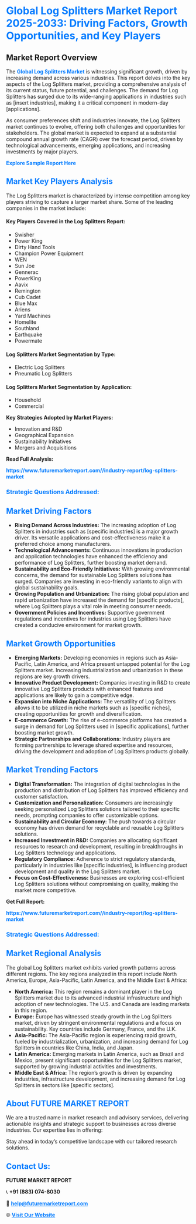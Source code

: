 <h1 style="color: #007BFF;">Global Log Splitters Market Report 2025-2033: Driving Factors, Growth Opportunities, and Key Players</h1>

<section id="overview">
<h2>Market Report Overview</h2>
<p>The <a href="https://www.futuremarketreport.com//industry-report/log-splitters-market" style="color: #007BFF; text-decoration: none;"><strong>Global Log Splitters Market</strong></a> is witnessing significant growth, driven by increasing demand across various industries. This report delves into the key aspects of the Log Splitters market, providing a comprehensive analysis of its current status, future potential, and challenges. The demand for Log Splitters has surged due to its wide-ranging applications in industries such as [insert industries], making it a critical component in modern-day [applications].</p>
<p>As consumer preferences shift and industries innovate, the Log Splitters market continues to evolve, offering both challenges and opportunities for stakeholders. The global market is expected to expand at a substantial compound annual growth rate (CAGR) over the forecast period, driven by technological advancements, emerging applications, and increasing investments by major players.</p>
</section>

<section id="overview">
<p><a href="https://www.futuremarketreport.com//request-sample/reportId=83014" style="color: #007BFF; text-decoration: none;"><strong>Explore Sample Report Here</strong></a></p>
</section>

<section id="key-players">
<h2 style="color: #007BFF;">Market Key Players Analysis</h2>
<p>The Log Splitters market is characterized by intense competition among key players striving to capture a larger market share. Some of the leading companies in the market include:</p>
<h4>Key Players Covered in the Log Splitters Report:</h4>
<ul><li>Swisher</li><li>Power King</li><li>Dirty Hand Tools</li><li>Champion Power Equipment</li><li>WEN</li><li>Sun Joe</li><li>Gennerac</li><li>PowerKing</li><li>Aavix</li><li>Remington</li><li>Cub Cadet</li><li>Blue Max</li><li>Ariens</li><li>Yard Machines</li><li>Homelite</li><li>Southland</li><li>Earthquake</li><li>Powermate</li></ul>
<h4>Log Splitters Market Segmentation by Type:</h4>
<ul><li>Electric Log Splitters</li><li>Pneumatic Log Splitters</li></ul>

<h4>Log Splitters Market Segmentation by Application:</h4>
<ul><li>Household</li><li>Commercial</li></ul>
<p><strong>Key Strategies Adopted by Market Players:</strong></p>
<ul>
<li>Innovation and R&D</li>
<li>Geographical Expansion</li>
<li>Sustainability Initiatives</li>
<li>Mergers and Acquisitions</li>
</ul>
</section>

<section>
<p><strong>Read Full Analysis: </strong></p><a href="https://www.futuremarketreport.com//industry-report/log-splitters-market" style="color: #007BFF; text-decoration: none;"><strong>https://www.futuremarketreport.com//industry-report/log-splitters-market</strong></a>
<h3 style="color: #007BFF;">Strategic Questions Addressed:</h3>
</section>

<section id="driving-factors">
<h2 style="color: #007BFF;">Market Driving Factors</h2>
<ul>
<li><strong>Rising Demand Across Industries:</strong> The increasing adoption of Log Splitters in industries such as [specific industries] is a major growth driver. Its versatile applications and cost-effectiveness make it a preferred choice among manufacturers.</li>
<li><strong>Technological Advancements:</strong> Continuous innovations in production and application technologies have enhanced the efficiency and performance of Log Splitters, further boosting market demand.</li>
<li><strong>Sustainability and Eco-Friendly Initiatives:</strong> With growing environmental concerns, the demand for sustainable Log Splitters solutions has surged. Companies are investing in eco-friendly variants to align with global sustainability goals.</li>
<li><strong>Growing Population and Urbanization:</strong> The rising global population and rapid urbanization have increased the demand for [specific products], where Log Splitters plays a vital role in meeting consumer needs.</li>
<li><strong>Government Policies and Incentives:</strong> Supportive government regulations and incentives for industries using Log Splitters have created a conducive environment for market growth.</li>
</ul>
</section>

<section id="growth-opportunities">
<h2 style="color: #007BFF;">Market Growth Opportunities</h2>
<ul>
<li><strong>Emerging Markets:</strong> Developing economies in regions such as Asia-Pacific, Latin America, and Africa present untapped potential for the Log Splitters market. Increasing industrialization and urbanization in these regions are key growth drivers.</li>
<li><strong>Innovative Product Development:</strong> Companies investing in R&D to create innovative Log Splitters products with enhanced features and applications are likely to gain a competitive edge.</li>
<li><strong>Expansion into Niche Applications:</strong> The versatility of Log Splitters allows it to be utilized in niche markets such as [specific niches], creating opportunities for growth and diversification.</li>
<li><strong>E-commerce Growth:</strong> The rise of e-commerce platforms has created a surge in demand for Log Splitters used in [specific applications], further boosting market growth.</li>
<li><strong>Strategic Partnerships and Collaborations:</strong> Industry players are forming partnerships to leverage shared expertise and resources, driving the development and adoption of Log Splitters products globally.</li>
</ul>
</section>

<section id="trending-factors">
<h2 style="color: #007BFF;">Market Trending Factors</h2>
<ul>
<li><strong>Digital Transformation:</strong> The integration of digital technologies in the production and distribution of Log Splitters has improved efficiency and customer satisfaction.</li>
<li><strong>Customization and Personalization:</strong> Consumers are increasingly seeking personalized Log Splitters solutions tailored to their specific needs, prompting companies to offer customizable options.</li>
<li><strong>Sustainability and Circular Economy:</strong> The push towards a circular economy has driven demand for recyclable and reusable Log Splitters solutions.</li>
<li><strong>Increased Investment in R&D:</strong> Companies are allocating significant resources to research and development, resulting in breakthroughs in Log Splitters technology and applications.</li>
<li><strong>Regulatory Compliance:</strong> Adherence to strict regulatory standards, particularly in industries like [specific industries], is influencing product development and quality in the Log Splitters market.</li>
<li><strong>Focus on Cost-Effectiveness:</strong> Businesses are exploring cost-efficient Log Splitters solutions without compromising on quality, making the market more competitive.</li>
</ul>
</section>

<section>
<p><strong>Get Full Report: </strong></p><a href="https://www.futuremarketreport.com//industry-report/log-splitters-market" style="color: #007BFF; text-decoration: none;"><strong>https://www.futuremarketreport.com//industry-report/log-splitters-market</strong></a>
<h3 style="color: #007BFF;">Strategic Questions Addressed:</h3>
</section>


<section id="regional-analysis">
<h2 style="color: #007BFF;">Market Regional Analysis</h2>
<p>The global Log Splitters market exhibits varied growth patterns across different regions. The key regions analyzed in this report include North America, Europe, Asia-Pacific, Latin America, and the Middle East & Africa:</p>
<ul>
<li><strong>North America:</strong> This region remains a dominant player in the Log Splitters market due to its advanced industrial infrastructure and high adoption of new technologies. The U.S. and Canada are leading markets in this region.</li>
<li><strong>Europe:</strong> Europe has witnessed steady growth in the Log Splitters market, driven by stringent environmental regulations and a focus on sustainability. Key countries include Germany, France, and the U.K.</li>
<li><strong>Asia-Pacific:</strong> The Asia-Pacific region is experiencing rapid growth, fueled by industrialization, urbanization, and increasing demand for Log Splitters in countries like China, India, and Japan.</li>
<li><strong>Latin America:</strong> Emerging markets in Latin America, such as Brazil and Mexico, present significant opportunities for the Log Splitters market, supported by growing industrial activities and investments.</li>
<li><strong>Middle East & Africa:</strong> The region’s growth is driven by expanding industries, infrastructure development, and increasing demand for Log Splitters in sectors like [specific sectors].</li>
</ul>
</section>

<footer>
<h2 style="color: #007BFF;">About FUTURE MARKET REPORT</h2>
<p>We are a trusted name in market research and advisory services, delivering actionable insights and strategic support to businesses across diverse industries. Our expertise lies in offering:</p>

<p>Stay ahead in today’s competitive landscape with our tailored research solutions.</p>

<h2 style="color: #007BFF;">Contact Us:</h2>
<p><strong>FUTURE MARKET REPORT</strong></p>
<p>📞 <strong>+91 (883) 074-8030</strong></p>
<p>📧 <strong><a href="mailto:help@futuremarketreport.com" style="color: #007BFF;">help@futuremarketreport.com</a></strong></p>
<p>🌐 <strong><a href="https://www.futuremarketreport.com/" style="color: #007BFF;">Visit Our Website</a></strong></p>
</footer>
